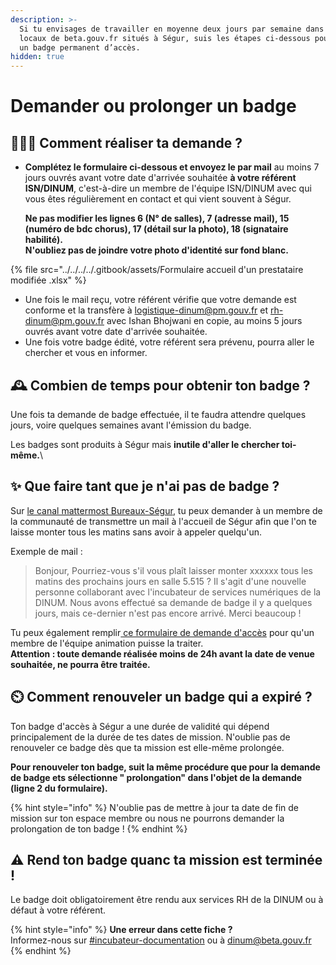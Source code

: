 ```yaml
---
description: >-
  Si tu envisages de travailler en moyenne deux jours par semaine dans les
  locaux de beta.gouv.fr situés à Ségur, suis les étapes ci-dessous pour obtenir
  un badge permanent d’accès.
hidden: true
---
```


# Demander ou prolonger un badge

## 🧑🏽‍💻 Comment réaliser ta demande ?

*   **Complétez le formulaire ci-dessous et envoyez le par mail** au moins 7 jours ouvrés avant votre date d'arrivée souhaitée **à votre référent ISN/DINUM**, c'est-à-dire un membre de l'équipe ISN/DINUM avec qui vous êtes régulièrement en contact et qui vient souvent à Ségur.&#x20;

    **Ne pas modifier les lignes 6 (N° de salles), 7 (adresse mail), 15 (numéro de bdc chorus), 17 (détail sur la photo), 18 (signataire habilité).**\
    **N'oubliez pas de joindre votre photo d'identité sur fond blanc.**

{% file src="../../../../.gitbook/assets/Formulaire accueil d'un prestataire modifiée .xlsx" %}



* Une fois le mail reçu, votre référent vérifie que votre demande est conforme et la transfère à [logistique-dinum@pm.gouv.fr](mailto:logistique-dinum@pm.gouv.fr) et [rh-dinum@pm.gouv.fr](mailto:rh-dinum@pm.gouv.fr) avec Ishan Bhojwani en copie, au moins 5 jours ouvrés avant votre date d'arrivée souhaitée.
* Une fois votre badge édité, votre référent sera prévenu, pourra aller le chercher et vous en informer.

## 🕰️ Combien de temps pour obtenir ton badge ?

Une fois ta demande de badge effectuée, il te faudra attendre quelques jours, voire quelques semaines avant l'émission du badge.

Les badges sont produits à Ségur mais **inutile d'aller le chercher toi-même.**\


## ✨ Que faire tant que je n'ai pas de badge ?

Sur [le canal mattermost Bureaux-Ségur](https://mattermost.incubateur.net/betagouv/channels/bureaux-segur), tu peux demander à un membre de la communauté de transmettre un mail à l'accueil de Ségur afin que l'on te laisse monter tous les matins sans avoir à appeler quelqu'un.

Exemple de mail :

> Bonjour, Pourriez-vous s'il vous plaît laisser monter xxxxxx tous les matins des prochains jours en salle 5.515 ? Il s'agit d'une nouvelle personne collaborant avec l'incubateur de services numériques de la DINUM. Nous avons effectué sa demande de badge il y a quelques jours, mais ce-dernier n'est pas encore arrivé. Merci beaucoup !

Tu peux également remplir[ ce formulaire de demande d'accès](https://tally.so/r/w8AJjP) pour qu'un membre de l'équipe animation puisse la traiter.\
**Attention : toute demande réalisée moins de 24h avant la date de venue souhaitée, ne pourra être traitée.**

## ⏲️ Comment renouveler un badge qui a expiré ?

Ton badge d'accès à Ségur a une durée de validité qui dépend principalement de la durée de tes dates de mission. N'oublie pas de renouveler ce badge dès que ta mission est elle-même prolongée.

**Pour renouveler ton badge, suit la même procédure que pour la demande de badge ets sélectionne " prolongation" dans l'objet de la demande (ligne 2 du formulaire).**

{% hint style="info" %}
N'oublie pas de mettre à jour ta date de fin de mission sur ton espace membre ou nous ne pourrons demander la prolongation de ton badge !
{% endhint %}

## ⚠️ Rend ton badge quanc ta mission est terminée !

Le badge doit obligatoirement être rendu aux services RH de la DINUM ou à défaut à votre référent.

{% hint style="info" %}
**Une erreur dans cette fiche ?**\
Informez-nous sur [#incubateur-documentation](https://mattermost.incubateur.net/betagouv/channels/incubateur-documentation) ou à dinum@beta.gouv.fr
{% endhint %}
